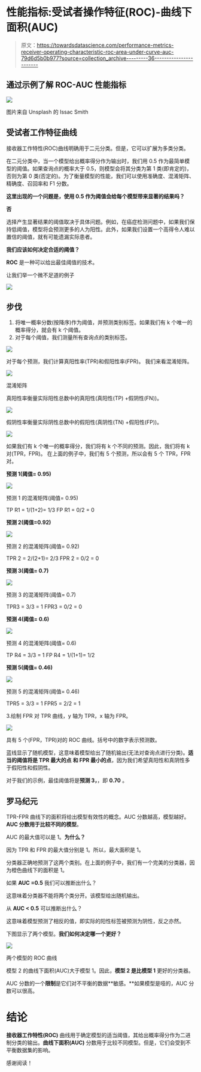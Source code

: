 # 性能指标:受试者操作特征(ROC)-曲线下面积(AUC)

> 原文：<https://towardsdatascience.com/performance-metrics-receiver-operating-characteristic-roc-area-under-curve-auc-79d6d5b0b977?source=collection_archive---------36----------------------->

## 通过示例了解 ROC-AUC 性能指标

![](img/d1212aa1365670b6be079484b920e970.png)

图片来自 Unsplash 的 Issac Smith

## 受试者工作特征曲线

接收器工作特性(ROC)曲线明确用于二元分类。但是，它可以扩展为多类分类。

在二元分类中，当一个模型给出概率得分作为输出时，我们用 0.5 作为最简单模型的阈值。如果查询点的概率大于 0.5，则模型会将其分类为第 1 类(即肯定的)，否则为第 0 类(否定的)。为了衡量模型的性能，我们可以使用准确度、混淆矩阵、精确度、召回率和 F1 分数。

**这里出现的一个问题是，使用 0.5 作为阈值会给每个模型带来显著的结果吗？**

**否**

选择产生显著结果的阈值取决于具体问题。例如，在癌症检测问题中，如果我们保持低阈值，模型将会预测更多的人为阳性。此外，如果我们设置一个高得令人难以置信的阈值，就有可能遗漏实际患者。

**我们应该如何决定合适的阈值？**

**ROC** 是一种可以给出最佳阈值的技术。

让我们举一个微不足道的例子

![](img/ab9bf2c1e50193d8ef5e9f8e45fec4db.png)

## 步伐

1.  将唯一概率分数(按降序)作为阈值，并预测类别标签。如果我们有 k 个唯一的概率得分，就会有 k 个阈值。
2.  对于每个阈值，我们测量所有查询点的类别标签。

![](img/e90eb05d5d997994c575db66887345d5.png)

对于每个预测，我们计算真阳性率(TPR)和假阳性率(FPR)。
我们来看混淆矩阵。

![](img/6e99244ba21e3755f83f9ddbce2311c3.png)

混淆矩阵

真阳性率衡量实际阳性总数中的真阳性(真阳性(TP) +假阴性(FN))。

![](img/48821cee9bbe57707fc77caa6a1ce898.png)

假阴性率衡量实际阴性总数中的假阳性(真阴性(TN) +假阳性(FP))。

![](img/f9cd4bce208718306b8b9eba47304f29.png)

如果我们有 k 个唯一的概率得分，我们将有 k 个不同的预测。因此，我们将有 k 对(TPR，FPR)。
在上面的例子中，我们有 5 个预测，所以会有 5 个 TPR，FPR 对。

**预测 1(阈值= 0.95)**

![](img/1e615b96bc43b8802d85f16e9504d896.png)

预测 1 的混淆矩阵(阈值= 0.95)

TP R1 = 1/(1+2)= 1/3
FP R1 = 0/2 = 0

**预测 2(阈值=0.92)**

![](img/a6b43e282521ea40f7a53ae6426e585c.png)

预测 2 的混淆矩阵(阈值= 0.92)

TPR 2 = 2/(2+1)= 2/3
FPR 2 = 0/2 = 0

**预测 3(阈值= 0.7)**

![](img/9aec80c02018bea708336751d5300c11.png)

预测 3 的混淆矩阵(阈值= 0.7)

TPR3 = 3/3 = 1
FPR3 = 0/2 = 0

**预测 4(阈值= 0.6)**

![](img/64a765231843e8a36208de8e8f10a82b.png)

预测 4 的混淆矩阵(阈值= 0.6)

TP R4 = 3/3 = 1
FP R4 = 1/(1+1)= 1/2

**预测 5(阈值= 0.46)**

![](img/9858b46fc44006c89ca5711da4494866.png)

预测 5 的混淆矩阵(阈值= 0.46)

TPR5 = 3/3 = 1
FPR5 = 2/2 = 1

3.绘制 FPR 对 TPR 曲线，y 轴为 TPR，x 轴为 FPR。

![](img/f67ffa203938dc87ab6b182b892abb23.png)

具有 5 个(FPR，TPR)对的 ROC 曲线。括号中的数字表示预测数。

蓝线显示了随机模型，这意味着模型给出了随机输出(无法对查询点进行分类)。**适当的阈值将是 TPR 最大的点** **和 FPR 最小的点**，因为我们希望真阳性和真阴性多于假阳性和假阴性。

对于我们的示例，最佳阈值将是**预测 3，**，即 **0.70** 。

## 罗马纪元

TPR-FPR 曲线下的面积将给出模型有效性的概念。AUC 分数越高，模型越好。 **AUC 分数用于比较不同的模型**。

AUC 的最大值可以是 1。**为什么？**

因为 TPR 和 FPR 的最大值分别是 1。所以，最大面积是 1。

分类器正确地预测了这两个类别。在上面的例子中，我们有一个完美的分类器，因为橙色曲线下的面积是 1。

如果 **AUC =0.5** 我们可以推断出什么？

这意味着分类器不能将两个类分开。该模型给出随机输出。

从 **AUC < 0.5** 可以推断出什么？

这意味着模型预测了相反的值，即实际的阳性标签被预测为阴性，反之亦然。

下图显示了两个模型。**我们如何决定哪一个更好？**

![](img/255f4bf7b0bef43516affbd73d0dd7e9.png)

两个模型的 ROC 曲线

模型 2 的曲线下面积(AUC)大于模型 1。因此，**模型 2 是比模型 1** 更好的分类器。

AUC 分数的一个**限制**是它们对不平衡的数据**敏感。**如果模型是哑的，AUC 分数可以很高。

# 结论

**接收器工作特性(ROC)** 曲线用于确定模型的适当阈值，其给出概率得分作为二进制分类的输出。**曲线下面积(AUC)** 分数用于比较不同模型。但是，它们会受到不平衡数据集的影响。

感谢阅读！